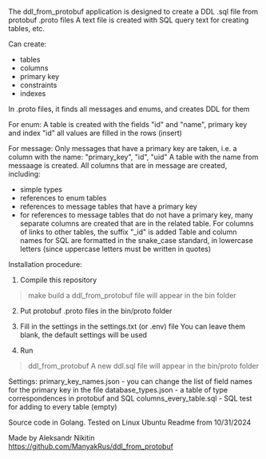 The ddl_from_protobuf application is designed to create a DDL .sql file from protobuf .proto files
A text file is created with SQL query text for creating tables, etc.

Can create:
- tables
- columns
- primary key
- constraints
- indexes

In .proto files, it finds all messages and enums, and creates DDL for them

For enum:
A table is created with the fields "id" and "name", primary key and index "id"
all values ​​are filled in the rows (insert)

For message:
Only messages that have a primary key are taken, i.e. a column with the name: "primary_key", "id", "uid"
A table with the name from messaage is created.
All columns that are in message are created, including:
- simple types
- references to enum tables
- references to message tables that have a primary key
- for references to message tables that do not have a primary key, many separate columns are created that are in the related table.
For columns of links to other tables, the suffix "_id" is added
Table and column names for SQL are formatted in the snake_case standard, in lowercase letters (since uppercase letters must be written in quotes)

Installation procedure:
1. Compile this repository
>make build
a ddl_from_protobuf file will appear in the bin folder

2. Put protobuf .proto files in the bin/proto folder

3. Fill in the settings in the settings.txt (or .env) file
You can leave them blank, the default settings will be used

4. Run
>ddl_from_protobuf
A new ddl.sql file will appear in the bin/proto folder

Settings:
primary_key_names.json - you can change the list of field names for the primary key in the file
database_types.json - a table of type correspondences in protobuf and SQL
columns_every_table.sql - SQL test for adding to every table (empty)

Source code in Golang.
Tested on Linux Ubuntu
Readme from 10/31/2024

Made by Aleksandr Nikitin
https://github.com/ManyakRus/ddl_from_protobuf
